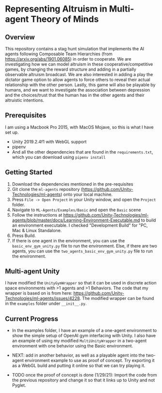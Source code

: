 # Representing Altruism in Multi-agent Theory of Minds

## Overview
This repository contains a stag hunt simulation that implements the AI agents following Composable Team Hierarchies (from https://arxiv.org/abs/1901.06085) in order to cooperate. We are investigating how we can model altruism in these cooperative/competitive games, by changing the reward structure and adding in a partially observable altruism broadcast. We are also interested in adding a play the dictator game option to allow agents to force others to reveal their actual relationship with the other person. Lastly, this game will also be playable by humans, and we want to investigate the association between depression and the choices/trust that the human has in the other agents and their altruistic intentions.

## Prerequisites
I am using a Macbook Pro 2015, with MacOS Mojave, so this is what I have set up.

* Unity 2019.2.4f1 with WebGL support
* pipenv
* And all the other dependencies that are found in the `requirements.txt`, which you can download using `pipenv install`

## Getting Started
1. Download the dependencies mentioned in the pre-requisites
2. Git clone the `ml-agents` repository (https://github.com/Unity-Technologies/ml-agents) onto your local machine.
2. Press `File -> Open Project` in your Unity window, and open the `Project` folder.
3. Navigate to `ML-Agents/Examples/Basic` and open the `Basic` scene
4. Follow the instructions at https://github.com/Unity-Technologies/ml-agents/blob/master/docs/Learning-Environment-Executable.md to build an environment executable. I checked "Development Build" for "PC, Mac & Linux Standalone.
5. Press Build.
6. If there is one agent in the environment, you can use the `basic_env_gym_unity.py` file to run the environment. Else, if there are two agents, you can use the `two_agents_basic_env_gym_unity.py` file to run the environment.


## Multi-agent Unity
I have modified the `UnityGymWrapper` so that it can be used in discrete action space environments with >1 agents and >1 Behaviors. The code that my wrapper is based on is from here: https://github.com/Unity-Technologies/ml-agents/issues/4228. The modified wrapper can be found in the `examples` folder under `__init__.py`.

## Current Progress
* In the examples folder, I have an example of a one-agent environment to show the simple setup of OpenAI gym interfacing with Unity. I also have an example of using my modified `MultiUnityWrapper` in a two-agent environment with one behavior using the Basic environment.

* NEXT: add in another behavior, as well as a playable agent into the two-agent environment example to use as proof of concept. Try exporting it as a WebGL build and putting it online so that we can try playing it.

* TODO once the proof of concept is done (1/29/21): Import the code from the previous repository and change it so that it links up to Unity and not Pyglet.
